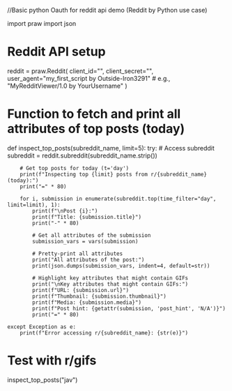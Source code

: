 //Basic python Oauth for reddit api demo (Reddit by Python use case)

import praw
import json

# Reddit API setup
reddit = praw.Reddit(
    client_id="",
    client_secret="",
    user_agent="my_first_script by Outside-Iron3291"  # e.g., "MyRedditViewer/1.0 by YourUsername"
)

# Function to fetch and print all attributes of top posts (today)
def inspect_top_posts(subreddit_name, limit=5):
    try:
        # Access subreddit
        subreddit = reddit.subreddit(subreddit_name.strip())

        # Get top posts for today (t='day')
        print(f"Inspecting top {limit} posts from r/{subreddit_name} (today):")
        print("=" * 80)

        for i, submission in enumerate(subreddit.top(time_filter="day", limit=limit), 1):
            print(f"\nPost {i}:")
            print(f"Title: {submission.title}")
            print("-" * 80)

            # Get all attributes of the submission
            submission_vars = vars(submission)

            # Pretty-print all attributes
            print("All attributes of the post:")
            print(json.dumps(submission_vars, indent=4, default=str))

            # Highlight key attributes that might contain GIFs
            print("\nKey attributes that might contain GIFs:")
            print(f"URL: {submission.url}")
            print(f"Thumbnail: {submission.thumbnail}")
            print(f"Media: {submission.media}")
            print(f"Post hint: {getattr(submission, 'post_hint', 'N/A')}")
            print("=" * 80)

    except Exception as e:
        print(f"Error accessing r/{subreddit_name}: {str(e)}")

# Test with r/gifs
inspect_top_posts("jav")
